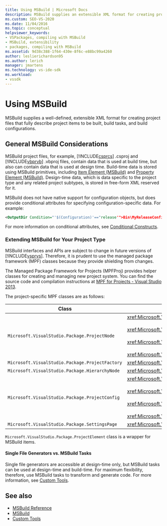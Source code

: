 ```yaml
---
title: Using MSBuild | Microsoft Docs
description: MSBuild supplies an extensible XML format for creating project files that fully describe project items to be built, build tasks, and build configurations.
ms.custom: SEO-VS-2020
ms.date: 11/04/2016
ms.topic: conceptual
helpviewer_keywords:
- VSPackages, compiling with MSBuild
- MSBuild, extensibility
- packages, compiling with MSBuild
ms.assetid: 9d38c388-1f64-430e-8f6c-e88bc99a4260
author: leslierichardson95
ms.author: lerich
manager: jmartens
ms.technology: vs-ide-sdk
ms.workload:
- vssdk
---
```

# Using MSBuild
MSBuild supplies a well-defined, extensible XML format for creating project files that fully describe project items to be built, build tasks, and build configurations.

## General MSBuild Considerations
 MSBuild project files, for example, [!INCLUDE[csprcs](../../data-tools/includes/csprcs_md.md)] .csproj and [!INCLUDE[vbprvb](../../code-quality/includes/vbprvb_md.md)] .vbproj files, contain data that is used at build time, but also can contain data that is used at design time. Build-time data is stored using MSBuild primitives, including [Item Element (MSBuild)](../../msbuild/item-element-msbuild.md) and [Property Element (MSBuild)](../../msbuild/property-element-msbuild.md). Design-time data, which is data specific to the project type and any related project subtypes, is stored in free-form XML reserved for it.

 MSBuild does not have native support for configuration objects, but does provide conditional attributes for specifying configuration-specific data. For example:

```xml
<OutputDir Condition="'$(Configuration)'=="release'">Bin\MyReleaseConfig</OutputDir>
```

 For more information on conditional attributes, see [Conditional Constructs](../../msbuild/msbuild-conditional-constructs.md).

### Extending MSBuild for Your Project Type
 MSBuild interfaces and APIs are subject to change in future versions of [!INCLUDE[vsprvs](../../code-quality/includes/vsprvs_md.md)]. Therefore, it is prudent to use the managed package framework (MPF) classes because they provide shielding from changes.

 The Managed Package Framework for Projects (MPFProj) provides helper classes for creating and managing new project system. You can find the source code and compilation instructions at [MPF for Projects - Visual Studio 2013](https://github.com/tunnelvisionlabs/MPFProj10).

 The project-specific MPF classes are as follows:

|Class|Implementation|
|-----------|--------------------|
|`Microsoft.VisualStudio.Package.ProjectNode`|<xref:Microsoft.VisualStudio.Shell.Interop.IVsProject3><br /><br /> <xref:Microsoft.VisualStudio.Shell.Interop.IVsCfgProvider2><br /><br /> <xref:Microsoft.VisualStudio.Shell.Interop.IPersistFileFormat><br /><br /> <xref:Microsoft.VisualStudio.Shell.Interop.IVsSolutionEvents>|
|`Microsoft.VisualStudio.Package.ProjectFactory`|<xref:Microsoft.VisualStudio.Shell.Interop.IVsProjectFactory>|
|`Microsoft.VisualStudio.Package.HierarchyNode`|<xref:Microsoft.VisualStudio.Shell.Interop.IVsHierarchy>|
|`Microsoft.VisualStudio.Package.ProjectConfig`|<xref:Microsoft.VisualStudio.Shell.Interop.IVsCfg><br /><br /> <xref:Microsoft.VisualStudio.Shell.Interop.IVsProjectCfg><br /><br /> <xref:Microsoft.VisualStudio.Shell.Interop.IVsBuildableProjectCfg><br /><br /> <xref:Microsoft.VisualStudio.Shell.Interop.IVsDebuggableProjectCfg>|
|`Microsoft.VisualStudio.Package.SettingsPage`|<xref:Microsoft.VisualStudio.OLE.Interop.IPropertyPageSite>|

 `Microsoft.VisualStudio.Package.ProjectElement` class is a wrapper for MSBuild items.

#### Single File Generators vs. MSBuild Tasks
 Single file generators are accessible at design-time only, but MSBuild tasks can be used at design-time and build-time. For maximum flexibility, therefore, use MSBuild tasks to transform and generate code. For more information, see [Custom Tools](../../extensibility/internals/custom-tools.md).

## See also
- [MSBuild Reference](../../msbuild/msbuild-reference.md)
- [MSBuild](../../msbuild/msbuild.md)
- [Custom Tools](../../extensibility/internals/custom-tools.md)
